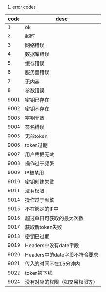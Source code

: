 1. error codes

| code | desc |
|-------|------|
| 1| ok |
| 2| 超时 |
| 3| 网络错误 |
| 4| 数据库错误 |
| 5| 缓存错误 |
| 6| 服务器错误 |
| 7| 无内容 |
| 8| 参数错误 |
| 9001 | 密钥已存在 |
| 9002 | 密钥不存在|
| 9003 | 密钥无效 |
| 9004 | 签名错误 |
| 9005 | 无效token |
| 9006 | token过期 |
| 9007 | 用户凭据无效 |
| 9008 | 操作过于频繁 |
| 9009 | IP被禁用 |
| 9010 | 密钥创建失败 |
| 9011 | 没有权限 |
| 9014 | 操作过于频繁 |
| 9015 | 不在绑定的IP中 |
| 9016 | 超过单日可获取的最大次数 |
| 9017 | 获取新token失败 |
| 9018 | 密钥已过期 |
| 9019 | Headers中没有date字段 |
| 9020 | Headers中的date字段不符合要求 |
| 9021 | 传入的时间不在15分钟内 |
| 9022 | token被下线 |
| 9024 | 没有对应的权限（如交易权限等） |
